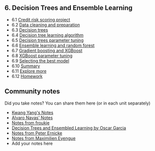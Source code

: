 ## 6. Decision Trees and Ensemble Learning

- 6.1 [Credit risk scoring project](01-credit-risk.md)
- 6.2 [Data cleaning and preparation](02-data-prep.md)
- 6.3 [Decision trees](03-decision-trees.md)
- 6.4 [Decision tree learning algorithm](04-decision-tree-learning.md)
- 6.5 [Decision trees parameter tuning](05-decision-tree-tuning.md)
- 6.6 [Ensemble learning and random forest](06-random-forest.md)
- 6.7 [Gradient boosting and XGBoost](07-boosting.md)
- 6.8 [XGBoost parameter tuning](08-xgb-tuning.md)
- 6.9 [Selecting the best model](09-final-model.md)
- 6.10 [Summary](10-summary.md)
- 6.11 [Explore more](11-explore-more.md)
- 6.12 [Homework](homework.md)


## Community notes

Did you take notes? You can share them here (or in each unit separately)

* [Kwang Yang's Notes](https://www.kaggle.com/kwangyangchia/notebook-for-lesson-6-mle)
* [Alvaro Navas' Notes](https://github.com/ziritrion/ml-zoomcamp/blob/main/notes/06_trees.md)
* [Notes from froukje](https://github.com/froukje/ml-zoomcamp/blob/main/week6/Lecture_6_Decision_Trees_Ensemble_Learning.ipynb)
* [Decision Trees and Ensembled Learning by Oscar Garcia](https://github.com/ozkary/machine-learning-engineering/tree/main/06-trees)
* [Notes from Peter Ernicke](https://knowmledge.com/category/courses/ml-zoomcamp/decision-trees/)
* [Notes from Maximilien Eyengue](https://github.com/maxim-eyengue/Python-Codes/blob/main/ML_Zoomcamp_2024/06_trees/Summary_Session_06.md)
* Add your notes here
